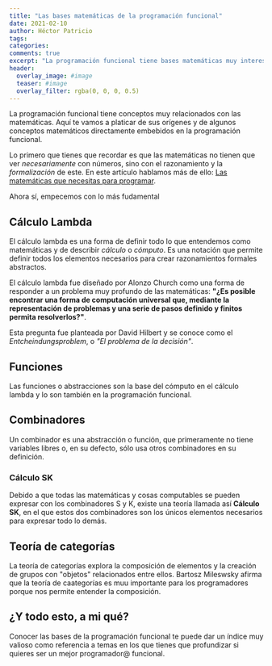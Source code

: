 ```yaml
---
title: "Las bases matemáticas de la programación funcional"
date: 2021-02-10
author: Héctor Patricio
tags:
categories:
comments: true
excerpt: "La programación funcional tiene bases matemáticas muy interesantes, hablemos un poco de ellas y cómo te pueden ayudar a entenderla mejor."
header:
  overlay_image: #image
  teaser: #image
  overlay_filter: rgba(0, 0, 0, 0.5)
---
```


La programación funcional tiene conceptos muy relacionados con las matemáticas. Aquí te vamos a platicar de sus orígenes y de algunos conceptos matemáticos directamente embebidos en la programación funcional.

Lo primero que tienes que recordar es que las matemáticas no tienen que ver  _necesariamente_ con números, sino con el razonamiento y la _formalización_ de este. En este artículo hablamos más de ello: [Las matemáticas que necesitas para programar](/2019/12/25/las-matematicas-que-debes-saber-para-programar.html).

Ahora sí, empecemos con lo más fudamental

## Cálculo Lambda

El cálculo lambda es una forma de definir todo lo que entendemos como matemáticas y de describir _cálculo_ o _cómputo_. Es una notación que permite definir todos los elementos necesarios para crear razonamientos formales abstractos.

El cálculo lambda fue diseñado por Alonzo Church como una forma de responder a un problema muy profundo de las matemáticas: **"¿Es posible encontrar una forma de computación universal que, mediante la representación de problemas y una serie de pasos definido y finitos permita resolverlos?"**.

Esta pregunta fue planteada por David Hilbert y se conoce como el *Entcheindungsproblem*, o _"El problema de la decisión"_.

## Funciones

Las funciones o abstracciones son la base del cómputo en el cálculo lambda y lo son también en la programación funcional.

## Combinadores

Un combinador es una abstracción o función, que primeramente no tiene variables libres o, en su defecto, sólo usa otros combinadores en su definición.

### Cálculo SK

Debido a que todas las matemáticas y cosas computables se pueden expresar con los combinadores S y K, existe una teoría llamada así **Cálculo SK**, en el que estos dos combinadores son los únicos elementos necesarios para expresar todo lo demás.

## Teoría de categorías

La teoría de categorías explora la composición de elementos y la creación de grupos con "objetos" relacionados entre ellos. Bartosz Mileswsky afirma que la teoría de caategorías es muu importante para los programadores porque nos permite entender la composición.


## ¿Y todo esto, a mi qué?

Conocer las bases de la programación funcional te puede dar un índice muy valioso como referencia a temas en los que tienes que profundizar si quieres ser un mejor programador@ funcional.
